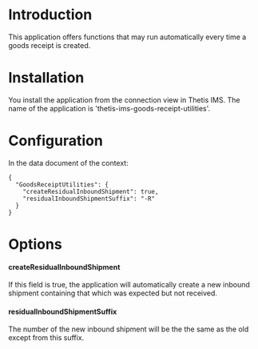 # Introduction

This application offers functions that may run automatically every time a goods receipt is created.

# Installation

You install the application from the connection view in Thetis IMS. The name of the application is 'thetis-ims-goods-receipt-utilities'.

# Configuration

In the data document of the context:

```
{
  "GoodsReceiptUtilities": {
    "createResidualInboundShipment": true,
    "residualInboundShipmentSuffix": "-R"
  }
}
```
# Options

#### createResidualInboundShipment

If this field is true, the application will automatically create a new inbound shipment containing that which was expected but not received.

#### residualInboundShipmentSuffix

The number of the new inbound shipment will be the the same as the old except from this suffix. 

